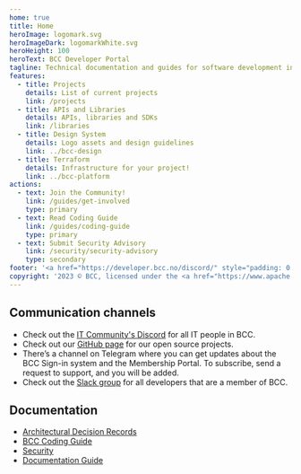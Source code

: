 ```yaml
---
home: true
title: Home
heroImage: logomark.svg
heroImageDark: logomarkWhite.svg
heroHeight: 100
heroText: BCC Developer Portal
tagline: Technical documentation and guides for software development in BCC
features:
  - title: Projects
    details: List of current projects
    link: /projects
  - title: APIs and Libraries
    details: APIs, libraries and SDKs
    link: /libraries
  - title: Design System
    details: Logo assets and design guidelines
    link: ../bcc-design
  - title: Terraform
    details: Infrastructure for your project!
    link: ../bcc-platform
actions:
  - text: Join the Community!
    link: /guides/get-involved
    type: primary
  - text: Read Coding Guide
    link: /guides/coding-guide
    type: primary
  - text: Submit Security Advisory
    link: /security/security-advisory
    type: secondary
footer: '<a href="https://developer.bcc.no/discord/" style="padding: 0.45rem 0; line-height: 0; width: 24px;"><svg xmlns="http://www.w3.org/2000/svg" viewBox="0 0 127.14 96.36"><path fill="#5865f2" d="M107.7,8.07A105.15,105.15,0,0,0,81.47,0a72.06,72.06,0,0,0-3.36,6.83A97.68,97.68,0,0,0,49,6.83,72.37,72.37,0,0,0,45.64,0,105.89,105.89,0,0,0,19.39,8.09C2.79,32.65-1.71,56.6.54,80.21h0A105.73,105.73,0,0,0,32.71,96.36,77.7,77.7,0,0,0,39.6,85.25a68.42,68.42,0,0,1-10.85-5.18c.91-.66,1.8-1.34,2.66-2a75.57,75.57,0,0,0,64.32,0c.87.71,1.76,1.39,2.66,2a68.68,68.68,0,0,1-10.87,5.19,77,77,0,0,0,6.89,11.1A105.25,105.25,0,0,0,126.6,80.22h0C129.24,52.84,122.09,29.11,107.7,8.07ZM42.45,65.69C36.18,65.69,31,60,31,53s5-12.74,11.43-12.74S54,46,53.89,53,48.84,65.69,42.45,65.69Zm42.24,0C78.41,65.69,73.25,60,73.25,53s5-12.74,11.44-12.74S96.23,46,96.12,53,91.08,65.69,84.69,65.69Z"/></svg></a>'
copyright: '2023 © BCC, licensed under the <a href="https://www.apache.org/licenses/LICENSE-2.0">Apache License, Version 2.0</a>'
---
```



## Communication channels
* <Badge text="primary" vertical="middle" />Check out the [IT Community's Discord](../discord/) for all IT people in BCC.
* Check out our [GitHub page](https://github.com/bcc-code) for our open source projects.
* There’s a channel on Telegram where you can get updates about the BCC Sign-in system and the Membership Portal. To subscribe, send a request to support, and you will be added.
* Check out the [Slack group](https://bccdev.slack.com/) for all developers that are a member of BCC.

## Documentation
* [Architectural Decision Records](./architectural-decision-records/index.md)
* [BCC Coding Guide](./guides/coding-guide.md)
* [Security](./security/index.md)
* [Documentation Guide](../bcc-documentation-base/)
